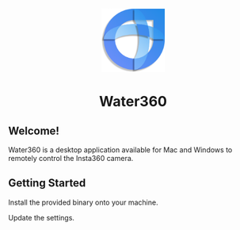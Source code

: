 <p align="center">
  <img src="public/logo.png" height="128">
  <h1 align="center">Water360</h1>
</p>

## Welcome!

Water360 is a desktop application available for Mac and Windows to remotely control the Insta360 camera.

## Getting Started

Install the provided binary onto your machine.

Update the settings.

